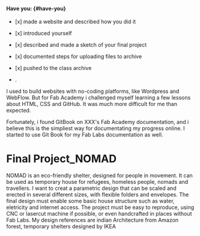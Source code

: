 #### Have you: {#have-you}

* \[x\] made a website and described how you did it

* \[x\] introduced yourself

* \[x\] described and made a sketch of your final project

* \[x\] documented steps for uploading files to archive

* \[x\] pushed to the class archive

* .

I used to build websites with no-coding platforms, like Wordpress and WebFlow. But for Fab Academy i challenged myself learning a few lessons about HTML, CSS and GitHub. It was much more difficult for me than expected.

Fortunately, i found GitBook on XXX's Fab Academy documentation, and i believe this is the simpliest way for documentating my progress online. I started to use Git Book for my Fab Labs documentation as well.



# **Final Project**\_**NOMAD**

NOMAD is an eco-friendly shelter, designed for people in movement. It can be used as temporary house for refugees, homeless people, nomads and travellers. I want to creat a parametric design that can be scaled and erected in several different sizes, with flexible folders and envelopes. The final design must enable some basic house structure such as water, eletricity and internet access. The project must be easy to reproduce, using CNC or lasercut machine if possible, or even handcrafted in places without Fab Labs. My design references are indian Architecture from Amazon forest, temporary shelters designed by IKEA

